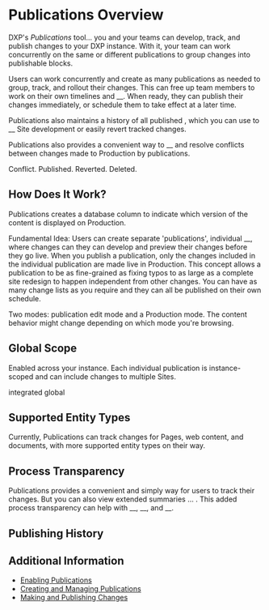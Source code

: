 # Publications Overview

DXP's *Publications* tool... you and your teams can develop, track, and publish changes to your DXP instance. With it, your team can work concurrently on the same or different publications to group changes into publishable blocks. <!--Use each publication to make and review changes to your DXP instance before they go live.-->

Users can work concurrently and create as many publications as needed to group, track, and rollout their changes. This can free up team members to work on their own timelines and __. When ready, they can publish their changes immediately, or schedule them to take effect at a later time.

Publications also maintains a history of all published , which you can use to __ Site development or easily revert tracked changes.

Publications also provides a convenient way to __ and resolve conflicts between changes made to Production by publications.

Conflict.
Published.
Reverted.
Deleted.

## How Does It Work?

Publications creates a database column to indicate which version of the content is displayed on Production.

Fundamental Idea: Users can create separate 'publications', individual __, where changes can they can develop and preview their changes before they go live. When you publish a publication, only the changes included in the individual publication are made live in Production. This concept allows a publication to be as fine-grained as fixing typos to as large as a complete site redesign to happen independent from other changes. You can have as many change lists as you require and they can all be published on their own schedule.

Two modes: publication edit mode and a Production mode. The content behavior might change depending on which mode you're browsing.

## Global Scope

Enabled across your instance. Each individual publication is instance-scoped and can include changes to multiple Sites.

integrated
global

## Supported Entity Types

Currently, Publications can track changes for Pages, web content, and documents, with more supported entity types on their way.

## Process Transparency

Publications provides a convenient and simply way for users to track their changes. But you can also view extended summaries ... . This added process transparency can help with __, __, and __.

## Publishing History

## Additional Information

* [Enabling Publications](./enabling-publications.md)
* [Creating and Managing Publications](./creating-and-managing-publications.md)
* [Making and Publishing Changes](./making-and-publishing-changes.md)
